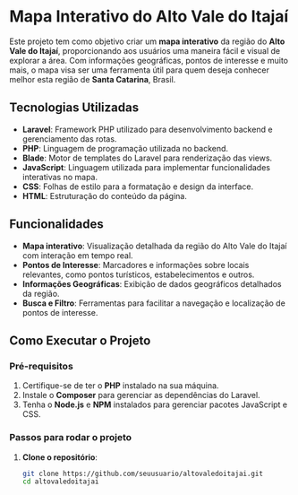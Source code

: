 # Mapa Interativo do Alto Vale do Itajaí

Este projeto tem como objetivo criar um **mapa interativo** da região do **Alto Vale do Itajaí**, proporcionando aos usuários uma maneira fácil e visual de explorar a área. Com informações geográficas, pontos de interesse e muito mais, o mapa visa ser uma ferramenta útil para quem deseja conhecer melhor esta região de **Santa Catarina**, Brasil.

## Tecnologias Utilizadas

- **Laravel**: Framework PHP utilizado para desenvolvimento backend e gerenciamento das rotas.
- **PHP**: Linguagem de programação utilizada no backend.
- **Blade**: Motor de templates do Laravel para renderização das views.
- **JavaScript**: Linguagem utilizada para implementar funcionalidades interativas no mapa.
- **CSS**: Folhas de estilo para a formatação e design da interface.
- **HTML**: Estruturação do conteúdo da página.

## Funcionalidades

- **Mapa interativo**: Visualização detalhada da região do Alto Vale do Itajaí com interação em tempo real.
- **Pontos de Interesse**: Marcadores e informações sobre locais relevantes, como pontos turísticos, estabelecimentos e outros.
- **Informações Geográficas**: Exibição de dados geográficos detalhados da região.
- **Busca e Filtro**: Ferramentas para facilitar a navegação e localização de pontos de interesse.

## Como Executar o Projeto

### Pré-requisitos

1. Certifique-se de ter o **PHP** instalado na sua máquina.
2. Instale o **Composer** para gerenciar as dependências do Laravel.
3. Tenha o **Node.js** e **NPM** instalados para gerenciar pacotes JavaScript e CSS.

### Passos para rodar o projeto

1. **Clone o repositório**:
   ```bash
   git clone https://github.com/seuusuario/altovaledoitajai.git
   cd altovaledoitajai
